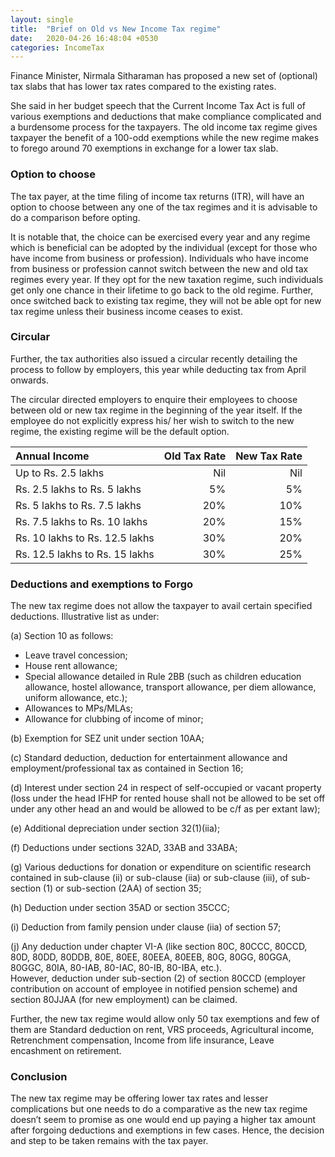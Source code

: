 ```yaml
---
layout: single
title:  "Brief on Old vs New Income Tax regime"
date:   2020-04-26 16:48:04 +0530
categories: IncomeTax
---
```

Finance Minister, Nirmala Sitharaman has proposed a new set of (optional) tax slabs that has lower tax rates compared to the existing rates.

She said in her budget speech that the Current Income Tax Act is full of various exemptions and deductions that make compliance complicated and a burdensome process for the taxpayers. The old income tax regime gives taxpayer the benefit of a 100-odd exemptions while the new regime makes to forego around 70 exemptions in exchange for a lower tax slab.

### Option to choose

The tax payer, at the time filing of income tax returns (ITR), will have an option to choose between any one of the tax regimes and it is advisable to do a comparison before opting.

It is notable that, the choice can be exercised every year and any regime which is beneficial can be adopted by the individual (except for those who have income from business or profession). Individuals who have income from business or profession cannot switch between the new and old tax regimes every year. If they opt for the new taxation regime, such individuals get only one chance in their lifetime to go back to the old regime. Further, once switched back to existing tax regime, they will not be able opt for new tax regime unless their business income ceases to exist.

### Circular

Further, the tax authorities also issued a circular recently detailing the process to follow by employers, this year while deducting tax from April onwards.

The circular directed employers to enquire their employees to choose between old or new tax regime in the beginning of the year itself. If the employee do not explicitly express his/ her wish to switch to the new regime, the existing regime will be the default option.

Annual Income                   |   Old Tax Rate  | New Tax Rate |
:-------------------------------|----------------:|-------------:|
Up to Rs. 2.5 lakhs             |       Nil       |     Nil      |
Rs. 2.5 lakhs to Rs. 5 lakhs    |       5%        |     5%       |
Rs. 5 lakhs to Rs. 7.5 lakhs    |       20%       |     10%      |
Rs. 7.5 lakhs to Rs. 10 lakhs   |       20%       |     15%      |
Rs. 10 lakhs to Rs. 12.5 lakhs  |       30%       |     20%      |
Rs. 12.5 lakhs to Rs. 15 lakhs  |       30%       |     25%      |

### Deductions and exemptions to Forgo
The new tax regime does not allow the taxpayer to avail certain specified deductions. Illustrative list as under:  

(a) Section 10 as follows:  

* Leave travel concession;  
* House rent allowance;  
* Special allowance detailed in Rule 2BB (such as children education allowance, hostel allowance, transport allowance, per diem
allowance, uniform allowance, etc.);  
* Allowances to MPs/MLAs;  
* Allowance for clubbing of income of minor;  

(b) Exemption for SEZ unit under section 10AA;  

(c) Standard deduction, deduction for entertainment allowance and employment/professional tax as contained in Section 16;  

(d) Interest under section 24 in respect of self-occupied or vacant property (loss under the head IFHP for rented house shall not be allowed to be set off under any other head an and would be allowed to be c/f as per extant law);  

(e) Additional depreciation under section 32(1)(iia);  

(f) Deductions under sections 32AD, 33AB and 33ABA;  

(g) Various deductions for donation or expenditure on scientific research contained in sub-clause (ii) or sub-clause (iia) or sub-clause (iii), of sub-section (1) or sub-section (2AA) of section 35;  

(h) Deduction under section 35AD or section 35CCC;  

(i) Deduction from family pension under clause (iia) of section 57;  

(j) Any deduction under chapter VI-A (like section 80C, 80CCC, 80CCD, 80D, 80DD, 80DDB, 80E, 80EE, 80EEA, 80EEB, 80G, 80GG, 80GGA,
80GGC, 80IA, 80-IAB, 80-IAC, 80-IB, 80-IBA, etc.).  
However, deduction under sub-section (2) of section 80CCD (employer contribution on account of employee in notified pension scheme) and
section 80JJAA (for new employment) can be claimed.  

Further, the new tax regime would allow only 50 tax exemptions and few of them are Standard deduction on rent, VRS proceeds, Agricultural
income, Retrenchment compensation, Income from life insurance, Leave encashment on retirement.  


### Conclusion
The new tax regime may be offering lower tax rates and lesser complications but one needs to do a comparative as the new tax regime doesn’t seem to promise as one would end up paying a higher tax amount after forgoing deductions and exemptions in few cases. Hence, the decision and step to be taken remains with the tax payer. 
